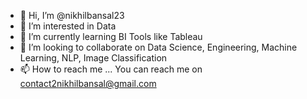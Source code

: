 - 👋 Hi, I’m @nikhilbansal23
- 👀 I’m interested in Data
- 🌱 I’m currently learning BI Tools like Tableau
- 💞️ I’m looking to collaborate on Data Science, Engineering, Machine Learning, NLP, Image Classification
- 📫 How to reach me ... You can reach me on contact2nikhilbansal@gmail.com

<!---
nikhilbansal23/nikhilbansal23 is a ✨ special ✨ repository because its `README.md` (this file) appears on your GitHub profile.
You can click the Preview link to take a look at your changes.
--->
